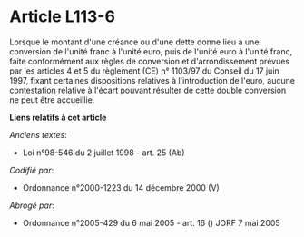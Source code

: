 # Article L113-6

Lorsque le montant d'une créance ou d'une dette donne lieu à une conversion de l'unité franc à l'unité euro, puis de l'unité
euro à l'unité franc, faite conformément aux règles de conversion et d'arrondissement prévues par les articles 4 et 5 du
règlement (CE) n° 1103/97 du Conseil du 17 juin 1997, fixant certaines dispositions relatives à l'introduction de l'euro,
aucune contestation relative à l'écart pouvant résulter de cette double conversion ne peut être accueillie.

**Liens relatifs à cet article**

_Anciens textes_:

  - Loi n°98-546 du 2 juillet 1998 - art. 25 (Ab)

_Codifié par_:

  - Ordonnance n°2000-1223 du 14 décembre 2000 (V)

_Abrogé par_:

  - Ordonnance n°2005-429 du 6 mai 2005 - art. 16 () JORF 7 mai 2005

